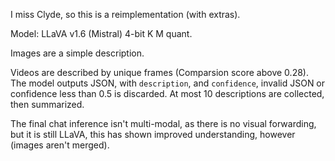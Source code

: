 I miss Clyde, so this is a reimplementation (with extras).

Model: LLaVA v1.6 (Mistral) 4-bit K M quant.

Images are a simple description.

Videos are described by unique frames (Comparsion score above 0.28). The model outputs JSON, with `description`, and `confidence`, invalid JSON or confidence less than 0.5 is discarded. At most 10 descriptions are collected, then summarized.

The final chat inference isn't multi-modal, as there is no visual forwarding, but it is still LLaVA, this has shown improved understanding, however (images aren't merged).

